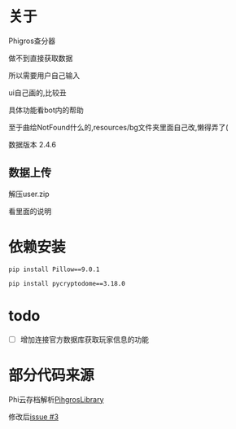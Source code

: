 # 关于

Phigros查分器

做不到直接获取数据

所以需要用户自己输入

ui自己画的,比较丑

具体功能看bot内的帮助

至于曲绘NotFound什么的,resources/bg文件夹里面自己改,懒得弄了(

数据版本 2.4.6

## 数据上传

解压user.zip

看里面的说明

# 依赖安装

`pip install Pillow==9.0.1`

`pip install pycryptodome==3.18.0`

# todo

- [ ] 增加连接官方数据库获取玩家信息的功能

# 部分代码来源

Phi云存档解析[PihgrosLibrary](https://github.com/7aGiven/PhigrosLibrary)

修改后[issue #3](https://github.com/SEVEN-6174/zhenxun_plugin_phigros/issues/3)